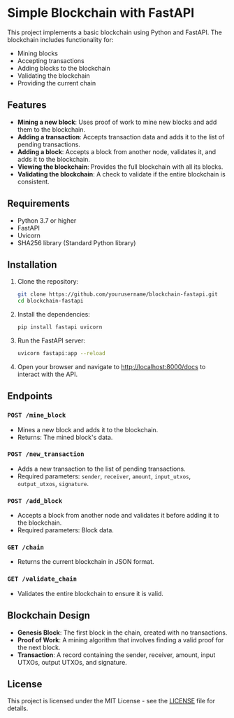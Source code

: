 # Simple Blockchain with FastAPI

This project implements a basic blockchain using Python and FastAPI. The blockchain includes functionality for:
- Mining blocks
- Accepting transactions
- Adding blocks to the blockchain
- Validating the blockchain
- Providing the current chain

## Features
- **Mining a new block**: Uses proof of work to mine new blocks and add them to the blockchain.
- **Adding a transaction**: Accepts transaction data and adds it to the list of pending transactions.
- **Adding a block**: Accepts a block from another node, validates it, and adds it to the blockchain.
- **Viewing the blockchain**: Provides the full blockchain with all its blocks.
- **Validating the blockchain**: A check to validate if the entire blockchain is consistent.

## Requirements
- Python 3.7 or higher
- FastAPI
- Uvicorn
- SHA256 library (Standard Python library)

## Installation
1. Clone the repository:
    ```bash
    git clone https://github.com/yourusername/blockchain-fastapi.git
    cd blockchain-fastapi
    ```

2. Install the dependencies:
    ```bash
    pip install fastapi uvicorn
    ```

3. Run the FastAPI server:
    ```bash
    uvicorn fastapi:app --reload
    ```

4. Open your browser and navigate to [http://localhost:8000/docs](http://localhost:8000/docs) to interact with the API.

## Endpoints

### `POST /mine_block`
- Mines a new block and adds it to the blockchain.
- Returns: The mined block's data.

### `POST /new_transaction`
- Adds a new transaction to the list of pending transactions.
- Required parameters: `sender`, `receiver`, `amount`, `input_utxos`, `output_utxos`, `signature`.

### `POST /add_block`
- Accepts a block from another node and validates it before adding it to the blockchain.
- Required parameters: Block data.

### `GET /chain`
- Returns the current blockchain in JSON format.

### `GET /validate_chain`
- Validates the entire blockchain to ensure it is valid.

## Blockchain Design
- **Genesis Block**: The first block in the chain, created with no transactions.
- **Proof of Work**: A mining algorithm that involves finding a valid proof for the next block.
- **Transaction**: A record containing the sender, receiver, amount, input UTXOs, output UTXOs, and signature.

## License
This project is licensed under the MIT License - see the [LICENSE](LICENSE) file for details.
